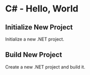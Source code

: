 # C# - Hello, World

## Initialize New Project
Initialize a new .NET project.

## Build New Project
Create a new .NET project and build it.
